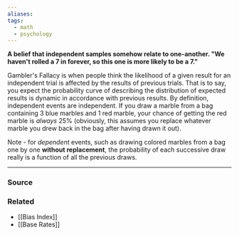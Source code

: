 ```yaml
---
aliases: 
tags:
  - math
  - psychology
---
```

**A belief that independent samples somehow relate to one-another. "We haven't rolled a 7 in forever, so this one is more likely to be a 7."**

Gambler's Fallacy is when people think the likelihood of a given result for an independent trial is affected by the results of previous trials. That is to say, you expect the probability curve of describing the distribution of expected results is dynamic in accordance with previous results. By definition, independent events are independent. If you draw a marble from a bag containing 3 blue marbles and 1 red marble, your chance of getting the red marble is *always* 25% (obviously, this assumes you replace whatever marble you drew back in the bag after having drawn it out).

Note - for *dependent* events, such as drawing colored marbles from a bag one by one **without replacement**, the probability of each successive draw really is a function of all the previous draws.

---

### Source


### Related
- [[Bias Index]] 
- [[Base Rates]]